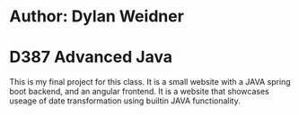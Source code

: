 # Author: Dylan Weidner
# D387 Advanced Java
This is my final project for this class. It is a small website with a JAVA spring boot backend, and an angular frontend. 
It is a website that showcases useage of date transformation using builtin JAVA functionality.
